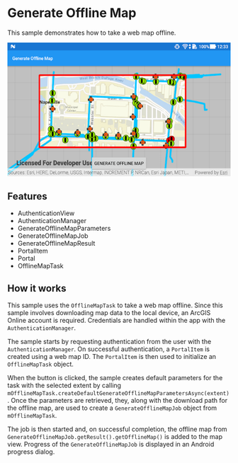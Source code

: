 # Generate Offline Map
This sample demonstrates how to take a web map offline.

![Generate Offline Map](generate-offline-map.png)

## Features
- AuthenticationView
- AuthenticationManager
- GenerateOfflineMapParameters
- GenerateOfflineMapJob
- GenerateOfflineMapResult
- PortalItem
- Portal
- OfflineMapTask

## How it works
This sample uses the `OfflineMapTask` to take a web map offline. Since this sample involves downloading map data to the local device, an ArcGIS Online account is required. Credentials are handled within the app with the `AuthenticationManager`.

The sample starts by requesting authentication from the user with the `AuthenticationManager`. On successful authentication, a `PortalItem` is created using a web map ID. The `PortalItem` is then used to initialize an `OfflineMapTask` object.

When the button is clicked, the sample creates default parameters for the task with the selected extent by calling `mOfflineMapTask.createDefaultGenerateOfflineMapParametersAsync(extent)`. Once the parameters are retrieved, they, along with the download path for the offline map, are used to create a `GenerateOfflineMapJob` object from `mOfflineMapTask`.

The job is then started and, on successful completion, the offline map from `GenerateOfflineMapJob.getResult().getOfflineMap()` is added to the map view. Progress of the `GenerateOfflineMapJob` is displayed in an Android progress dialog.
